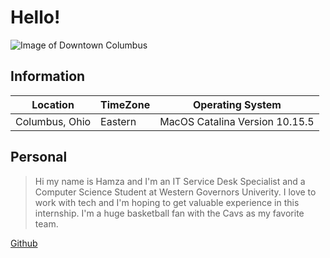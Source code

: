 # Hello! 

![Image of Downtown Columbus](https://downtowncolumbus.com/wp-content/uploads/2020/03/south-08899.jpg)
## Information
Location      | TimeZone |Operating System 
--------------|----------|-------------------------------
Columbus, Ohio| Eastern  |MacOS Catalina Version 10.15.5


## Personal

>Hi my name is Hamza and I'm an IT Service Desk Specialist and a Computer Science Student at Western Governors Univerity. I love to work with tech and I'm hoping to get valuable experience in this internship.
I'm a huge basketball fan with the Cavs as my favorite team.

[Github](https://github.com/hjama15)
